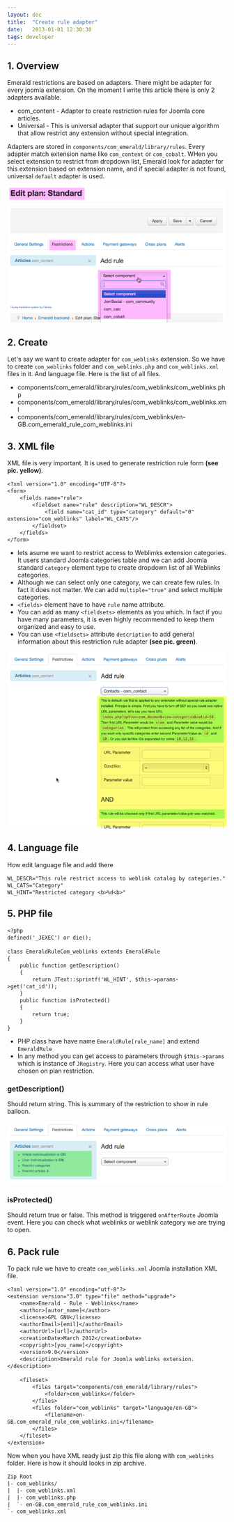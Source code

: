 ```yaml
---
layout: doc
title:  "Create rule adapter"
date:   2013-01-01 12:30:30
tags: developer
---
```


## 1. Overview

Emerald restrictions are based on adapters. There might be adapter for every joomla extension. On the moment I write this article there is only 2 adapters available.

- com_content - Adapter to create restriction rules for Joomla core articles.
- Universal - This is universal adapter that support our unique algorithm that allow restrict any extension without special integration.

Adapters are stored in `components/com_emerald/library/rules`. Every adapter match extension name like `com_content` or `com_cobalt`. WHen you select extension to restrict from dropdown list, Emerald look for adapter for this extension based on extension name, and if special adapter is not found, universal `default` adapter is used.

![](/assets/img/screenshots/select-restriction.png)

## 2. Create

Let's say we want to create adapter for `com_weblinks` extension. So we have to create  `com_weblinks` folder and `com_weblinks.php` and `com_weblinks.xml` files in it. And language file. Here is the list of all files.

- components/com_emerald/library/rules/com_weblinks/com_weblinks.php
- components/com_emerald/library/rules/com_weblinks/com_weblinks.xml
- components/com_emerald/library/rules/com_weblinks/en-GB.com_emerald_rule_com_weblinks.ini

## 3. XML file

XML file is very important. It is used to generate restriction rule form **(see pic. yellow)**.

    <?xml version="1.0" encoding="UTF-8"?>
    <form>
        <fields name="rule">
            <fieldset name="rule" description="WL_DESCR">
                <field name="cat_id" type="category" default="0" extension="com_weblinks" label="WL_CATS"/>
            </fieldset>
        </fields>
    </form>

- lets asume we want to restrict access to Weblimks extension categories. It users standard Joomla categories table and we can add Joomla standard  `category` element type to create dropdown list of all Weblinks categories.
- Although we can select only one category, we can create few rules. In fact it does not matter. We can add `multiple="true"` and select multiple categories.
- `<fields>` element have to have `rule` name attribute.
- You can add as many `<fieldsets>` elements as you which. In fact if you have many parameters, it is even highly recommended to keep them organized and easy to use.
- You can use `<fieldsets>` attribute `description` to add general information about this restriction rule adapter **(see pic. green)**.

![](/assets/img/screenshots/rule-form.png)

## 4. Language file

How edit language file and add there

    WL_DESCR="This rule restrict access to weblink catalog by categories."
    WL_CATS="Category"
    WL_HINT="Restricted category <b>%d<b>"

## 5. PHP file

    <?php
    defined('_JEXEC') or die();

    class EmeraldRuleCom_weblinks extends EmeraldRule
    {
        public function getDescription()
        {
            return JText::sprintf('WL_HINT', $this->params->get('cat_id'));
        }
        public function isProtected()
        {
            return true;
        }
    }

- PHP class have have name `EmeraldRule[rule_name]` and extend `EmeraldRule`
- In any method you can get access to parameters through `$this->params` which is instance of `JRegistry`. Here you can access what user have chosen on plan restriction.

### getDescription()

Should return string. This is summary of the restriction to show in rule balloon.

![](/assets/img/screenshots/rule-baloon.png)

### isProtected()

Should return true or false. This method is triggered `onAfterRoute` Joomla event. Here you can check what weblinks or weblink category we are trying to open.

## 6. Pack rule

To pack rule we have to create `com_weblinks.xml` Joomla installation XML file.

    <?xml version="1.0" encoding="utf-8"?>
    <extension version="3.0" type="file" method="upgrade">
        <name>Emerald - Rule - Weblinks</name>
        <author>[autor_name]</author>
        <license>GPL GNU</license>
        <authorEmail>[emil]</authorEmail>
        <authorUrl>[url]</authorUrl>
        <creationDate>March 2012</creationDate>
        <copyright>[you_name]</copyright>
        <version>9.0</version>
        <description>Emerald rule for Joomla weblinks extension.</description>

        <fileset>
            <files target="components/com_emerald/library/rules">
                <folder>com_weblinks</folder>
            </files>
            <files folder="com_weblinks" target="language/en-GB">
                <filename>en-GB.com_emerald_rule_com_weblinks.ini</filename>
            </files>
        </fileset>
    </extension>

Now when you have XML ready just zip this file along with `com_weblinks` folder. Here is how it should looks in zip archive.

    Zip Root
    |- com_weblinks/
    |  |- com_weblinks.xml
    |  |- com_weblinks.php
    |  `- en-GB.com_emerald_rule_com_weblinks.ini
    `- com_weblinks.xml